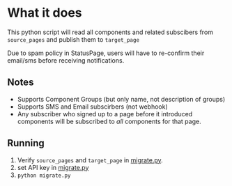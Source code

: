 # What it does
This python script will read all components and related subscibers from `source_pages` and publish them to `target_page`

Due to spam policy in StatusPage, users will have to re-confirm their email/sms before receiving notifications.


## Notes
- Supports Component Groups (but only name, not description of groups)
- Supports SMS and Email subscirbers (not webhook)
- Any subscriber who signed up to a page before it introduced components will be subscribed to *all* components for that page.

## Running

1) Verify `source_pages` and `target_page` in [migrate.py](migrate.py).
1) set API key in [migrate.py](migrate.py)
2) `python migrate.py`
